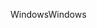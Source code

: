 <span data-ttu-id="daa69-101">Windows</span><span class="sxs-lookup"><span data-stu-id="daa69-101">Windows</span></span>